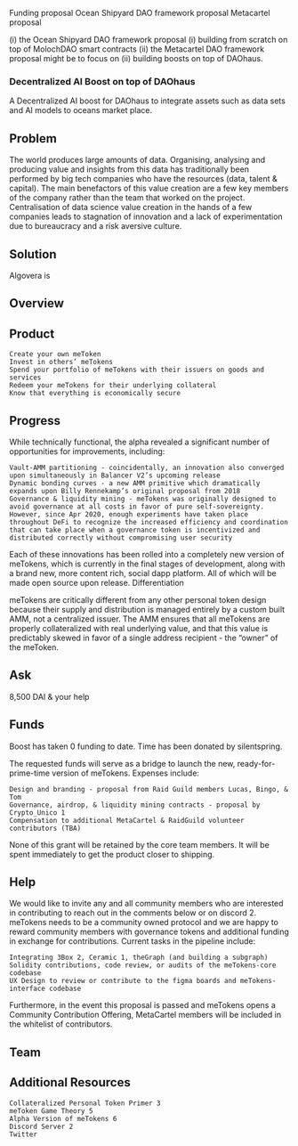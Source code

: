 Funding proposal 
Ocean Shipyard DAO framework proposal
Metacartel proposal

(i) the Ocean Shipyard DAO framework proposal
(i) building from scratch on top of MolochDAO smart contracts 
(ii) the Metacartel DAO framework proposal might be to focus on (ii) building boosts on top of DAOhaus.

### Decentralized AI Boost on top of DAOhaus

A Decentralized AI boost for DAOhaus to integrate assets such as data sets and AI models to oceans market place.


## Problem
The world produces large amounts of data. Organising, analysing and producing value and insights from this data has traditionally been performed by big tech companies who have the resources (data, talent & capital). The main benefactors of this value creation are a few key members of the company rather than the team that worked on the project. Centralisation of data science value creation in the hands of a few companies leads to stagnation of innovation and a lack of experimentation due to bureaucracy and a risk aversive culture.


## Solution
Algovera is 

## Overview
## Product

    Create your own meToken
    Invest in others’ meTokens
    Spend your portfolio of meTokens with their issuers on goods and services
    Redeem your meTokens for their underlying collateral
    Know that everything is economically secure

## Progress


While technically functional, the alpha revealed a significant number of opportunities for improvements, including:

    Vault-AMM partitioning - coincidentally, an innovation also converged upon simultaneously in Balancer V2’s upcoming release
    Dynamic bonding curves - a new AMM primitive which dramatically expands upon Billy Rennekamp’s original proposal from 2018
    Governance & liquidity mining - meTokens was originally designed to avoid governance at all costs in favor of pure self-sovereignty. However, since Apr 2020, enough experiments have taken place throughout DeFi to recognize the increased efficiency and coordination that can take place when a governance token is incentivized and distributed correctly without compromising user security

Each of these innovations has been rolled into a completely new version of meTokens, which is currently in the final stages of development, along with a brand new, more content rich, social dapp platform. All of which will be made open source upon release.
Differentiation

meTokens are critically different from any other personal token design because their supply and distribution is managed entirely by a custom built AMM, not a centralized issuer. The AMM ensures that all meTokens are properly collateralized with real underlying value, and that this value is predictably skewed in favor of a single address recipient - the “owner” of the meToken.



## Ask

8,500 DAI & your help

## Funds

Boost has taken 0 funding to date. Time has been donated by silentspring.

The requested funds will serve as a bridge to launch the new, ready-for-prime-time version of meTokens. Expenses include:

    Design and branding - proposal from Raid Guild members Lucas, Bingo, & Tom
    Governance, airdrop, & liquidity mining contracts - proposal by Crypto_Unico 1
    Compensation to additional MetaCartel & RaidGuild volunteer contributors (TBA)

None of this grant will be retained by the core team members. It will be spent immediately to get the product closer to shipping.

## Help

We would like to invite any and all community members who are interested in contributing to reach out in the comments below or on discord 2. meTokens needs to be a community owned protocol and we are happy to reward community members with governance tokens and additional funding in exchange for contributions. Current tasks in the pipeline include:

    Integrating 3Box 2, Ceramic 1, theGraph (and building a subgraph)
    Solidity contributions, code review, or audits of the meTokens-core codebase
    UX Design to review or contribute to the figma boards and meTokens-interface codebase

Furthermore, in the event this proposal is passed and meTokens opens a Community Contribution Offering, MetaCartel members will be included in the whitelist of contributors.

## Team

## Additional Resources

    Collateralized Personal Token Primer 3
    meToken Game Theory 5
    Alpha Version of meTokens 6
    Discord Server 2
    Twitter

